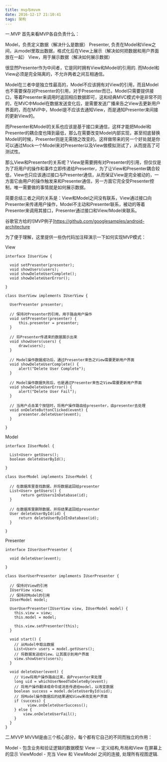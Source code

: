 ```yaml
---
title: mvp与mvvm
date: 2016-12-17 21:10:41
tags: 架构
---
```

一.MVP
首先来看MVP各自负责什么：

Model，负责定义数据（解决什么是数据）
Presenter, 负责在Model和View之间，从model里取出数据，格式化后在View上展示（解决如何把数据和用户界面放在一起）
View，用于展示数据（解决如何展示数据）

很显然Presenter作为中间者，它是同时拥有View和Model的引用的.
而Model和View必须是完全隔离的，不允许两者之间互相通信。

Model在三者中是独立性最高的，Model不应该拥有对View的引用，而且Model也不需要保存对Presenter的引用，对于Presenter而已，Model只需要提供接口，等着Presenter来调用时返回相应数据即可，这和经典MVC模式中是非常不同的，在MVC中Model在数据发送变化后，是需要发送广播来告之View去更新用户界面的，而在MVP中，Model是不应该去通知View，而是通知Presenter来间接的更新View的。

而Presenter和Model的关系也应该是基于接口来通信，这样才能把Model和Presenter的耦合度也降到最低，那么在需要改变Model内部实现，甚至彻底替换Model的时候，Presenter则是无需随之改变的。这样做带来的另一个好处就是你可以通过Mock一个Model来对Presenter以及View做模拟测试了，从而提高了可测试性。

那么View和Presenter的关系呢？View是需要拥有对Presenter的引用，但仅仅是为了将用户的操作和事件立即传递给Presenter，为了让View和Presenter耦合较低，View也只应该通过接口与Presenter通信，从而保证View是完全被动的，一方面它由用户的操作触发来和Presenter通信，另一方面它完全受Presenter控制，唯一需要做的事情就是如何展示数据。

简要总结三者之间的关系是：View和Model之间没有联系，View通过接口向Presenter来传递用户操作，Model不主动和Presenter联系，被动的等着Presenter来调用其接口，Presenter通过接口和View/Model来联系。

谷歌官方给的![MVP例子]https://github.com/googlesamples/android-architecture

为了便于理解，这里提供一些伪代码加注释演示一下如何实现MVP模式：

View
```
interface IUserView {

  void setPresenter(presenter);
  void showUsers(users);
  void showDeleteUserComplete();
  void showDeleteUserError();

}

class UserView implements IUserView {

  UserPresenter presenter;

  // 保持对Presenter的引用，用于路由用户操作
  void setPresenter(presenter) {
      this.presenter = presenter;
  }

  // 将Presenter传递来的数据展示出来
  void showUsers(users) {
      draw(users);
  }

  // Model操作数据成功后，通过Presenter来告之View需要更新用户界面
  void showDeleteUserComplete() {
      alert("Delete User Complete");
  }

  // Model操作数据失败后，也是通过Presenter来告之View需要更新用户界面
  void showDeleteUserError() {
      alert("Delete User Fail");
  }

  // 当用户点击某个按钮时，将用户操作路由给presenter，由presenter去处理
  void onDeleteButtonClicked(event) {
      presenter.deleteUser(event);
  }

}
```
Model
```
interface IUserModel {

  List<User> getUsers();
  boolean deleteUserById();

}

class UserModel implements IUserModel {

  // 在数据库里查找数据，并将数据返回给presenter
  List<User> getUsers() {
       return getUsersInDatabase(id);
  }

  // 在数据库里删除数据，并将结果返回给presenter
  User deleteUserById(id) {
      return deleteUserByIdInDatabase(id);
  }

}
```
Presenter
```
interface IUserUserPresenter {

  void deleteUser(event);

}

class UserUserPresenter implements IUserPresenter {

  // 保持对View的引用
  IUserView view;
  // 保持对Model的引用
  IUserModel model;

  UserUserPresenter(IUserView view, IUserModel model) {
    this.view = view;    
    this.model = model;

    this.view.setPresenter(this);   
  }

  void start() {
    // 从Model中取出数据
    List<User> users = model.getUsers();
    // 将数据发送给View，让其展示到用户界面
    view.showUsers(users);
  }

  void deleteUser(event) {
    // View将用户操作路由过来，由Presenter来处理
    long uid = whichUserNeedToDeleteBy(event);
    // 将用户操作翻译成命令或消息传递给model，以改变数据
    boolean success = model.deleteUserById(uid);
    // 将Model操作数据后的结果通知View来改变用户界面
    if (success) {
          view.onDeleteUserSuccess();
    } else {
        view.onDeleteUserFail();  
    }
  }
}
```

二.MVVP
MVVM是由三个核心部分，每个都有它自己的不同而独立的作用：

Model - 包含业务和验证逻辑的数据模型
View -- 定义结构,布局和View 在屏幕上的显示
ViewModel - 充当 View 和 ViewModel 之间的连接, 处理所有视图逻辑.
